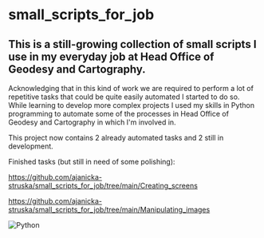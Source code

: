 # small_scripts_for_job
## This is a still-growing collection of small scripts I use in my everyday job at Head Office of Geodesy and Cartography.

Acknowledging that in this kind of work we are required to perform a lot of repetitive tasks that could be quite easily automated I started to do so.
While learning to develop more complex projects I used my skills in Python programming to automate some of the processes in Head Office of Geodesy and Cartography in which I'm involved in.

This project now contains 2 already automated tasks and 2 still in development.

Finished tasks (but still in need of some polishing):

https://github.com/ajanicka-struska/small_scripts_for_job/tree/main/Creating_screens

https://github.com/ajanicka-struska/small_scripts_for_job/tree/main/Manipulating_images

![Python](https://img.shields.io/badge/python-3670A0?style=for-the-badge&logo=python&logoColor=ffdd54)
